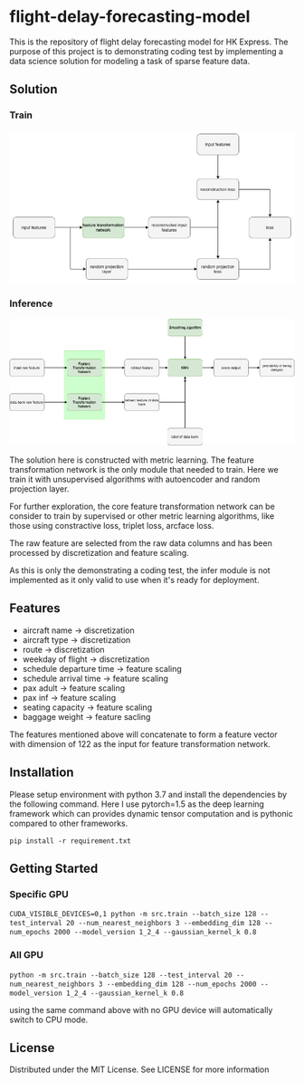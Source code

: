 # flight-delay-forecasting-model
This is the repository of flight delay forecasting model for HK Express. The purpose of this project is to 
demonstrating coding test by implementing a data science solution for modeling a task of sparse feature data.

## Solution
### Train
![Screenshot](https://github.com/JayChanHoi/flight-delay-forecasting-model/blob/main/doc/flight-forecasting-model-train.png)
### Inference
![Screenshot](https://github.com/JayChanHoi/flight-delay-forecasting-model/blob/main/doc/flight_delay_forecasting.png)

The solution here is constructed with metric learning. The feature transformation network is the only module that needed to train.
Here we train it with unsupervised algorithms with autoencoder and random projection layer.

For further exploration, the core feature transformation network can be consider to train by supervised or other metric learning algorithms, like those using 
constractive loss, triplet loss, arcface loss.

The raw feature are selected from the raw data columns and has been processed by discretization and feature scaling.

As this is only the demonstrating a coding test, the infer module is not implemented as it only
valid to use when it's ready for deployment.

## Features
- aircraft name -> discretization
- aircraft type -> discretization
- route -> discretization
- weekday of flight -> discretization
- schedule departure time -> feature scaling
- schedule arrival time -> feature scaling
- pax adult -> feature scaling
- pax inf -> feature scaling
- seating capacity -> feature scaling
- baggage weight -> feature sacling

The features mentioned above will concatenate to form a feature vector with dimension of 122 as the input for feature 
transformation network.

## Installation
Please setup environment with python 3.7 and install the dependencies by the following command. Here I use pytorch=1.5 as
the deep learning framework which can provides dynamic tensor computation and is pythonic compared to other frameworks.
```
pip install -r requirement.txt
```

## Getting Started
### Specific GPU
```
CUDA_VISIBLE_DEVICES=0,1 python -m src.train --batch_size 128 --test_interval 20 --num_nearest_neighbors 3 --embedding_dim 128 --num_epochs 2000 --model_version 1_2_4 --gaussian_kernel_k 0.8
```
### All GPU
```
python -m src.train --batch_size 128 --test_interval 20 --num_nearest_neighbors 3 --embedding_dim 128 --num_epochs 2000 --model_version 1_2_4 --gaussian_kernel_k 0.8
```
using the same command above with no GPU device will automatically switch to CPU mode.

## License
Distributed under the MIT License. See LICENSE for more information